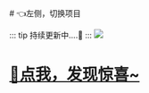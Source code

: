 
<ScrollingNotice />
# 👈左侧，切换项目

::: tip
<MyGlobalComponent />
持续更新中....🚀
:::
![](http://cdn.qiniu.liyansheng.top/img/_20240624135030-ezgif.com-png-to-webp-converter.webp)






# [🤣点我，发现惊喜~](http://liyansheng.top/issues_flow/)
